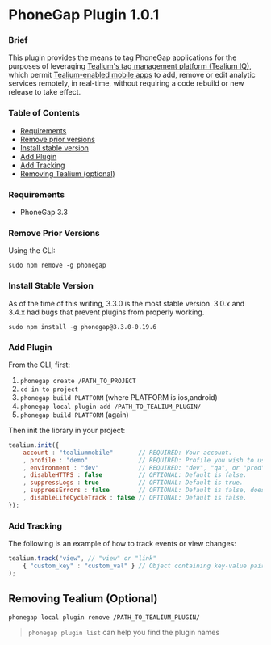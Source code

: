 PhoneGap Plugin 1.0.1
===============

### Brief ###

This plugin provides the means to tag PhoneGap applications for the purposes of leveraging [Tealium's tag management platform (Tealium IQ)](http://tealium.com/products/enterprise-tag-management/), which permit [Tealium-enabled mobile apps](http://tealium.com/products/enterprise-tag-management/mobile/) to add, remove or edit analytic services remotely, in real-time, without requiring a code rebuild or new release to take effect.

### Table of Contents ###

- [Requirements](#requirements)
- [Remove prior versions](#remove-prior-versions)
- [Install stable version](#install-stable-version)
- [Add Plugin](#add-plugin)
- [Add Tracking](#add-tracking)
- [Removing Tealium (optional)](#removing-tealium-optional)

### Requirements ###

* PhoneGap 3.3

### Remove Prior Versions
Using the CLI:
```
sudo npm remove -g phonegap
```

### Install Stable Version
As of the time of this writing, 3.3.0 is the most stable version. 3.0.x and 3.4.x had bugs that prevent plugins from properly working.
```
sudo npm install -g phonegap@3.3.0-0.19.6
```

### Add Plugin
From the CLI, first:

1. ```phonegap create /PATH_TO_PROJECT```
2. ```cd in to project```
3. ```phonegap build PLATFORM``` (where PLATFORM is ios,android)
4. ```phonegap local plugin add /PATH_TO_TEALIUM_PLUGIN/```
5. ```phonegap build PLATFORM``` (again)

Then init the library in your project:

```javascript
tealium.init({
	account : "tealiummobile" 		// REQUIRED: Your account.
    , profile : "demo" 				// REQUIRED: Profile you wish to use.
    , environment : "dev" 			// REQUIRED: "dev", "qa", or "prod".
    , disableHTTPS : false 			// OPTIONAL: Default is false.
    , suppressLogs : true 			// OPTIONAL: Default is true.
    , suppressErrors : false 		// OPTIONAL: Default is false, doesn't affect iOS.
	, disableLifeCycleTrack : false	// OPTIONAL: Default is false.
});
```

### Add Tracking
The following is an example of how to track events or view changes:

```javascript
tealium.track("view", // "view" or "link"
	{ "custom_key" : "custom_val" } // Object containing key-value pairs.
);
```

## Removing Tealium (Optional)

```
phonegap local plugin remove /PATH_TO_TEALIUM_PLUGIN/
```
> ```phonegap plugin list``` can help you find the plugin names

